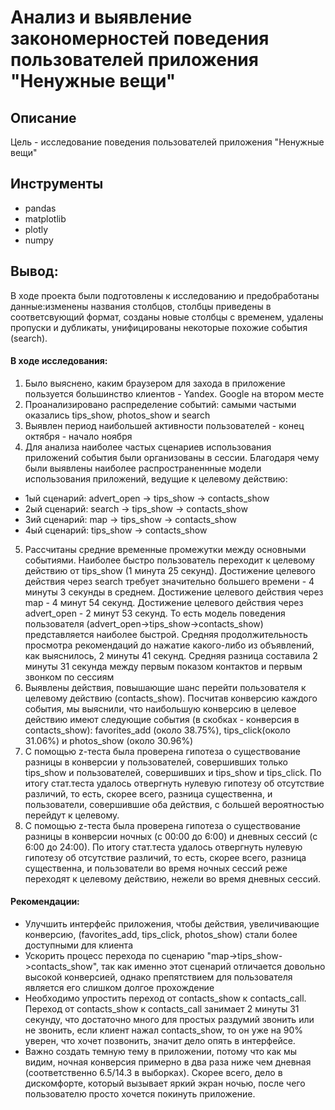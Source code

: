 # Анализ и выявление закономерностей поведения пользователей приложения "Ненужные вещи"

## Описание
Цель - исследование поведения пользователей приложения "Ненужные вещи"

## Инструменты
- pandas
- matplotlib
- plotly
- numpy

## Вывод:
В ходе проекта были подготовлены к исследованию и предобработаны данные:изменены названия столбцов, столбцы приведены в соответсвующий формат, созданы новые столбцы с временем, удалены пропуски и дубликаты, унифицированы некоторые похожие события (search).
#### В ходе иcследования:
1) Было выяснено, каким браузером для захода в приложение пользуется большинство клиентов - Yandex. Google на втором месте
2) Проанализировано распределение событий: самыми частыми оказались tips_show, photos_show и search
3) Выявлен период наибольшей активности пользователей - конец октября - начало ноября
4) Для анализа наиболее частых сценариев использования приложений события были организованы в сессии. Благодаря чему были выявлены наиболее распространеннные модели использования приложений, ведущие к целевому действию:
- 1ый сценарий: advert_open -> tips_show -> contacts_show
- 2ый сценарий: search -> tips_show -> contacts_show
- 3ий сценарий: map -> tips_show -> contacts_show
- 4ый сценарий: tips_show -> contacts_show
5) Рассчитаны средние временные промежутки между основными событиями. Наиболее быстро пользователь переходит к целевому действию от tips_show (1 минута 25 секунд). Достижение целевого действия через search требует значительно большего времени - 4 минуты 3 секунды в среднем. Достижение целевого действия через map - 4 минут 54 секунд. Достижение целевого действия через advert_open - 2 минут 53 секунд. То есть модель поведения пользователя (advert_open->tips_show->contacts_show) представляется наиболее быстрой. Средняя продолжительность просмотра рекомендаций до нажатие какого-либо из объявлений, как выяснилось, 2 минуты 41 секунд. Средняя разница составила 2 минуты 31 секунда между первым показом контактов и первым звонком по сессиям
6) Выявлены действия, повышающие шанс перейти пользователя к целевому действию (contacts_show). Посчитав конверсию каждого события, мы выяснили, что наибольшую конверсию в целевое действию имеют следующие события (в скобках - конверсия в contacts_show): favorites_add (около 38.75%), tips_click(около 31.06%) и photos_show (около 30.96%)
7) С помощью z-теста была проверена гипотеза о существование разницы в конверсии у пользователей, совершивших только tips_show и пользователей, совершивших и tips_show и tips_click. По итогу стат.теста удалось отвергнуть нулевую гипотезу об отсутствие различий, то есть, скорее всего, разница существенна, и пользователи, совершившие оба действия, с большей вероятностью перейдут к целевому.
8) С помощью z-теста была проверена гипотеза о существование разницы в конверсии ночных (с 00:00 до 6:00) и дневных сессий (с 6:00 до 24:00). По итогу стат.теста удалось отвергнуть нулевую гипотезу об отсутствие различий, то есть, скорее всего, разница существенна, и пользователи во время ночных сессий реже переходят к целевому действию, нежели во время дневных сессий.
#### Рекомендации:
- Улучшить интерфейс приложения, чтобы действия, увеличивающие конверсию, (favorites_add, tips_click, photos_show) стали более доступными для клиента
- Ускорить процесс перехода по сценарию "map->tips_show->contacts_show", так как именно этот сценарий отличается довольно высокой конверсией, однако препятствием для пользователя является его слишком долгое прохождение
- Необходимо упростить переход от contacts_show к contacts_call. Переход от contacts_show к contacts_call занимает 2 минуты 31 секунду, что достаточно много для простых раздумий звонить или не звонить, если клиент нажал contacts_show, то он уже на 90% уверен, что хочет позвонить, значит дело опять в интерфейсе.
- Важно создать темную тему в приложении, потому что как мы видим, ночная конверсия примерно в два раза ниже чем дневная (соответственно 6.5/14.3 в выборках). Скорее всего, дело в дискомфорте, который вызывает яркий экран ночью, после чего пользователю просто хочется покинуть приложение.
